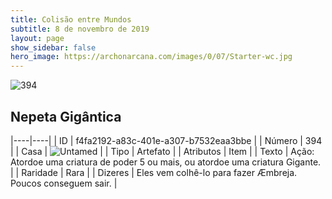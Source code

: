 ```yaml
---
title: Colisão entre Mundos
subtitle: 8 de novembro de 2019
layout: page
show_sidebar: false
hero_image: https://archonarcana.com/images/0/07/Starter-wc.jpg
---
```


![394](https://cdn.keyforgegame.com/media/card_front/pt/452_394_65FV9F5FQ323_pt.png)

## Nepeta Gigântica

|----|----|
| ID | f4fa2192-a83c-401e-a307-b7532eaa3bbe |
| Número | 394 |
| Casa | ![Untamed](https://archonarcana.com/images/thumb/b/bd/Untamed.png/22px-Untamed.png "Indomados") |
| Tipo | Artefato |
| Atributos | Item |
| Texto | Ação: Atordoe uma criatura de poder 5 ou mais, ou atordoe uma criatura Gigante. |
| Raridade | Rara |
| Dizeres | Eles vem colhê-lo para fazer Æmbreja.  Poucos conseguem sair. |
